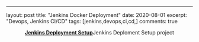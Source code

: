 ---
layout: post
title:  "Jenkins Docker Deployment"
date:   2020-08-01
excerpt: "Devops, Jenkins CI/CD"
tags: [jenkins,devops,ci,cd,]
comments: true

<center><a href="https://github.com/tmeralus/docker-jenkins-build-projects"><b>Jenkins Deployment Setup</b></a>Jenkins Deploment Setup project</center>
